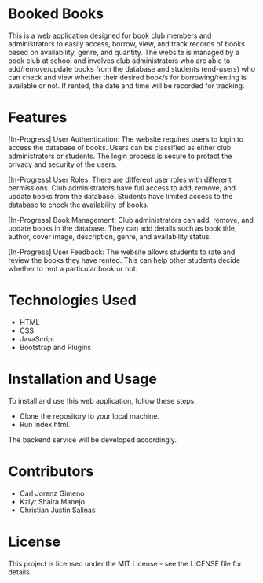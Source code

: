 # Booked Books
This is a web application designed for book club members and administrators to easily access, borrow, view, and track records of books based on availability, genre, and quantity. The website is managed by a book club at school and involves club administrators who are able to add/remove/update books from the database and students (end-users) who can check and view whether their desired book/s for borrowing/renting is available or not. If rented, the date and time will be recorded for tracking.

# Features

[In-Progress] User Authentication: The website requires users to login to access the database of books. Users can be classified as either club administrators or students. The login process is secure to protect the privacy and security of the users.

[In-Progress] User Roles: There are different user roles with different permissions. Club administrators have full access to add, remove, and update books from the database. Students have limited access to the database to check the availability of books.

[In-Progress] Book Management: Club administrators can add, remove, and update books in the database. They can add details such as book title, author, cover image, description, genre, and availability status.

[In-Progress] User Feedback: The website allows students to rate and review the books they have rented. This can help other students decide whether to rent a particular book or not.

# Technologies Used
- HTML
- CSS
- JavaScript
- Bootstrap and Plugins

# Installation and Usage

To install and use this web application, follow these steps:

- Clone the repository to your local machine.
- Run index.html.

The backend service will be developed accordingly.

# Contributors
- Carl Jorenz Gimeno 
- Kzlyr Shaira Manejo
- Christian Justin Salinas

# License
This project is licensed under the MIT License - see the LICENSE file for details.